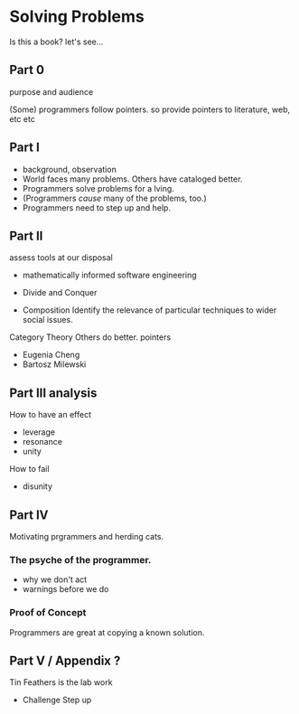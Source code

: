 # Solving Problems
Is this a book? let's see...


## Part 0
purpose and audience
[](https://github.com/tin-feather/TinFeather/blob/develop/StatementOfPurpose.md#secondary-purpose)

(Some) programmers follow pointers. so provide pointers to literature,
web, etc etc


## Part I
* background, observation
* World faces many problems. Others have cataloged better.
* Programmers solve problems for a lving.
* (Programmers _cause_ many of the problems, too.)
* Programmers need to step up and help.


## Part II
assess tools at our disposal
* mathematically informed software engineering

* Divide and Conquer
* Composition
Identify the relevance of particular techniques to wider social issues.

Category Theory
Others do better. pointers
* Eugenia Cheng
* Bartosz Milewski


## Part III analysis
How to have an effect
* leverage
* resonance
* unity

How to fail
* disunity


## Part IV
Motivating prgrammers and herding cats.
### The psyche of the programmer.
* why we don't act
* warnings before we do [](CodeOfConduct.md)

### Proof of Concept
Programmers are great at copying a known solution.


## Part V / Appendix ?
Tin Feathers is the lab work
* Challenge
Step up


